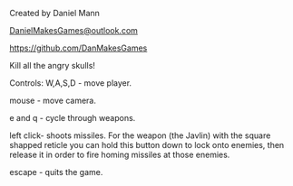 Created by Daniel Mann

DanielMakesGames@outlook.com

https://github.com/DanMakesGames

Kill all the angry skulls!

Controls:
W,A,S,D - move player.

mouse - move camera.

e and q - cycle through weapons.

left click- shoots missiles. For the weapon (the Javlin) with the square shapped reticle
you can hold this button down to lock onto enemies, then release it in order
to fire homing missiles at those enemies.

escape - quits the game.
